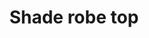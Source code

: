 ---
layout: item
title: Shade robe top
item-id: 546
datatable: true
id: 546
name: "Shade robe top"
monsters:
  - id: 6740
    name: "Shade"
    combat_level: 159
    wiki_url: "https://oldschool.runescape.wiki/w/Shade#Stronghold_of_Security"
    drops:
      - quantity: "1"
        noted: false
        rarity: 0.25
---